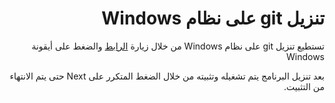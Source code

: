 <div dir="rtl">

# تنزيل git على نظام Windows

تستطيع تنزيل git على نظام Windows من خلال زيارة [الرابط](https://git-scm.com/downloads/) والضغط على أيقونة Windows

بعد تنزيل البرنامج يتم تشغيله وتثبيته من خلال الضغط المتكرر على Next حتى يتم الانتهاء من التثبيت.
</div>